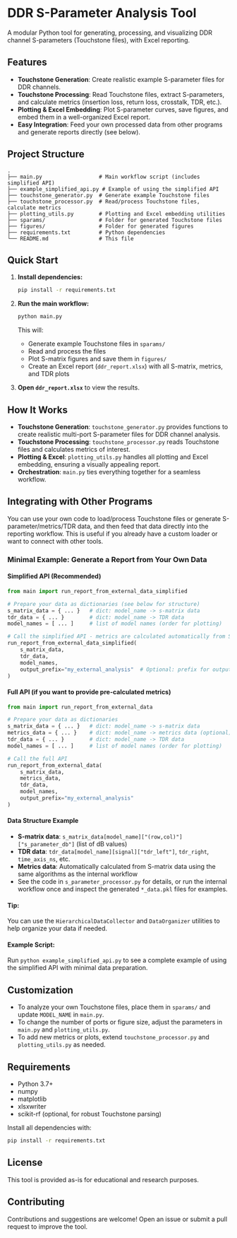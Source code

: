 # DDR S-Parameter Analysis Tool

A modular Python tool for generating, processing, and visualizing DDR channel S-parameters (Touchstone files), with Excel reporting.

## Features

- **Touchstone Generation**: Create realistic example S-parameter files for DDR channels.
- **Touchstone Processing**: Read Touchstone files, extract S-parameters, and calculate metrics (insertion loss, return loss, crosstalk, TDR, etc.).
- **Plotting & Excel Embedding**: Plot S-parameter curves, save figures, and embed them in a well-organized Excel report.
- **Easy Integration**: Feed your own processed data from other programs and generate reports directly (see below).

## Project Structure

```
.
├── main.py                  # Main workflow script (includes simplified API)
├── example_simplified_api.py # Example of using the simplified API
├── touchstone_generator.py  # Generate example Touchstone files
├── touchstone_processor.py  # Read/process Touchstone files, calculate metrics
├── plotting_utils.py        # Plotting and Excel embedding utilities
├── sparams/                 # Folder for generated Touchstone files
├── figures/                 # Folder for generated figures
├── requirements.txt         # Python dependencies
└── README.md                # This file
```

## Quick Start

1. **Install dependencies:**
   ```bash
   pip install -r requirements.txt
   ```

2. **Run the main workflow:**
   ```bash
   python main.py
   ```

   This will:
   - Generate example Touchstone files in `sparams/`
   - Read and process the files
   - Plot S-matrix figures and save them in `figures/`
   - Create an Excel report (`ddr_report.xlsx`) with all S-matrix, metrics, and TDR plots

3. **Open `ddr_report.xlsx`** to view the results.

## How It Works

- **Touchstone Generation**: `touchstone_generator.py` provides functions to create realistic multi-port S-parameter files for DDR channel analysis.
- **Touchstone Processing**: `touchstone_processor.py` reads Touchstone files and calculates metrics of interest.
- **Plotting & Excel**: `plotting_utils.py` handles all plotting and Excel embedding, ensuring a visually appealing report.
- **Orchestration**: `main.py` ties everything together for a seamless workflow.

## Integrating with Other Programs

You can use your own code to load/process Touchstone files or generate S-parameter/metrics/TDR data, and then feed that data directly into the reporting workflow. This is useful if you already have a custom loader or want to connect with other tools.

### **Minimal Example: Generate a Report from Your Own Data**

#### **Simplified API (Recommended)**
```python
from main import run_report_from_external_data_simplified

# Prepare your data as dictionaries (see below for structure)
s_matrix_data = { ... }   # dict: model_name -> s-matrix data
tdr_data = { ... }        # dict: model_name -> TDR data
model_names = [ ... ]     # list of model names (order for plotting)

# Call the simplified API - metrics are calculated automatically from S-matrix data
run_report_from_external_data_simplified(
    s_matrix_data,
    tdr_data,
    model_names,
    output_prefix="my_external_analysis"  # Optional: prefix for output files
)
```

#### **Full API (if you want to provide pre-calculated metrics)**
```python
from main import run_report_from_external_data

# Prepare your data as dictionaries
s_matrix_data = { ... }   # dict: model_name -> s-matrix data
metrics_data = { ... }    # dict: model_name -> metrics data (optional)
tdr_data = { ... }        # dict: model_name -> TDR data
model_names = [ ... ]     # list of model names (order for plotting)

# Call the full API
run_report_from_external_data(
    s_matrix_data,
    metrics_data,
    tdr_data,
    model_names,
    output_prefix="my_external_analysis"
)
```

#### **Data Structure Example**
- **S-matrix data**: `s_matrix_data[model_name]["(row,col)"]["s_parameter_db"]` (list of dB values)
- **TDR data**: `tdr_data[model_name][signal]["tdr_left"]`, `tdr_right`, `time_axis_ns`, etc.
- **Metrics data**: Automatically calculated from S-matrix data using the same algorithms as the internal workflow
- See the code in `s_parameter_processor.py` for details, or run the internal workflow once and inspect the generated `*_data.pkl` files for examples.

#### **Tip:**
You can use the `HierarchicalDataCollector` and `DataOrganizer` utilities to help organize your data if needed.

#### **Example Script:**
Run `python example_simplified_api.py` to see a complete example of using the simplified API with minimal data preparation.

## Customization

- To analyze your own Touchstone files, place them in `sparams/` and update `MODEL_NAME` in `main.py`.
- To change the number of ports or figure size, adjust the parameters in `main.py` and `plotting_utils.py`.
- To add new metrics or plots, extend `touchstone_processor.py` and `plotting_utils.py` as needed.

## Requirements

- Python 3.7+
- numpy
- matplotlib
- xlsxwriter
- scikit-rf (optional, for robust Touchstone parsing)

Install all dependencies with:
```bash
pip install -r requirements.txt
```

## License

This tool is provided as-is for educational and research purposes.

## Contributing

Contributions and suggestions are welcome! Open an issue or submit a pull request to improve the tool. 